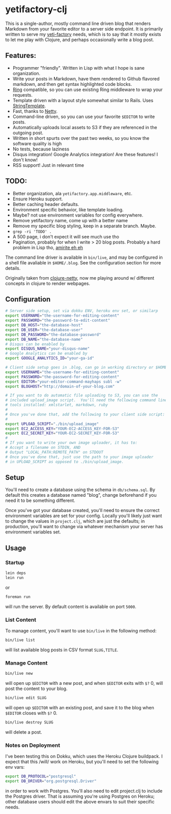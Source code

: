 # yetifactory-clj

This is a single-author, mostly command line driven blog that renders
Markdown from your favorite editor to a server side endpoint. It is primarily
written to serve my [yeti-factory][4] needs, which is to say that it mostly
exists to let me play with Clojure, and perhaps occasionally write a blog
post.

## Features:

* Programmer "friendly". Written in Lisp with what I hope is sane organization.
* Write your posts in Markdown, have them rendered to Github flavored markdown, and then get syntax highlighted code blocks. 
* [Ring][5] compatible, so you can use existing Ring middleware to wrap your requests.
* Template driven with a layout style somewhat similar to Rails. Uses [StringTemplate][2].
* Fast, thanks to [Netty][3].
* Command-line driven, so you can use your favorite `$EDITOR` to write posts.
* Automatically uploads local assets to S3 if they are referenced in the outgoing post.
* Written in short spurts over the past two weeks, so you know the software quality is high
* No tests, because laziness
* Disqus integration! Google Analytics integration! Are these features! I don't know!
* RSS support! Just in relevant time

## TODO:

* Better organization, ala `yetifactory.app.middleware`, etc.
* Ensure Heroku support.
* Better caching header defaults.
* Environment specific behavior, like template loading.
* Maybe? not use environment variables for config everywhere.
* Remove yetifactory name, come up with a better name
* Remove my specific blog styling, keep in a separate branch. Maybe.
* `grep -ri 'TODO' .`
* A 500 page, i don't expect it will see much use tho
* Pagination, probably for when I write > 20 blog posts. Probably a hard problem in Lisp tho, [amirite eh eh](http://news.ycombinator.com/)

The command line driver is available in `bin/live`, and may be configured in
a shell file avaliable in `$HOME/.blog`. See the configuration section for
more details.

Originally taken from [clojure-netty][1], now me playing around w/ different
concepts in clojure to render webpages.  

## Configuration

```sh
# Server side setup, set via dokku ENV, heroku env set, or similarp
export USERNAME="the-username-for-editing-content"
export PASSWORD="the-password-to-edit-content"
export DB_HOST="the-database-host"
export DB_USER="the-database-user"
export DB_PASSWORD="the-database-password"
export DB_NAME="the-database-name"
# Disqus can be enabled by
export DISQUS_NAME="your-disqus-name"
# Google Analytics can be enabled by
export GOOGLE_ANALYTICS_ID="your-ga-id"

# Client side setup goes in .blog, can go in working directory or $HOME
export USERNAME="the-username-for-editing-content"
export PASSWORD="the-password-for-editing-content"
export EDITOR="your-editor-command-mayhaps subl -w"
export BLOGHOST="http://domain-of-your-blog.com"

# If you want to do automatic file uploading to S3, you can use the
# included upload_image script.  You'll need the following command line
# tools installed: xmlstarlet, markdown, ruby
#
# Once you've done that, add the following to your client side script:
#
export UPLOAD_SCRIPT="./bin/upload_image"
export EC2_ACCESS_KEY="YOUR-EC2-ACCESS_KEY-FOR-S3"
export EC2_SECRET_KEY="YOUR-EC2-SECRET_KEY-FOR-S3"
#
# If you want to write your own image uploader, it has to:
# Accept a filename on STDIN, AND
# Output "LOCAL_PATH:REMOTE_PATH" on STDOUT
# Once you've done that, just use the path to your image uploader
# in UPLOAD_SCRIPT as opposed to ./bin/upload_image.


```

## Setup

You'll need to create a database using the schema in `db/schema.sql`. By default
this creates a database named "blog", change beforehand if you need it to be
something different.

Once you've got your database created, you'll need to ensure the correct environment
variables are set for your config. Locally you'll likely just want to change
the values in `project.clj`, which are just the defaults; in production, you'll
want to change via whatever mechanism your server has environment variables set.

## Usage


### Startup

```sh
lein deps
lein run
```

or

```sh
foreman run
```

will run the server.  By default content is available on port `5000`.

### List Content

To manage content, you'll want to use `bin/live` in the
following method:

```sh
bin/live list
```

will list available blog posts in CSV format `SLUG,TITLE`.

### Manage Content

```sh
bin/live new
```

will open up `$EDITOR` with a new post, and when `$EDITOR` exits with `$?` 0,
will post the content to your blog.

```sh
bin/live edit SLUG
```

will open up `$EDITOR` with an existing post, and save it to the blog
when `$EDITOR` closes with `$?` 0.

```sh
bin/live destroy SLUG
```

will delete a post.

### Notes on Deployment

I've been testing this on Dokku, which uses the Heroku Clojure buildpack. I expect
that this /will/ work on Heroku, but you'll need to set the following env vars:

```sh
export DB_PROTOCOL="postgresql"
export DB_DRIVER="org.postgresql.Driver"
```

in order to work with Postgres. You'll also need to edit project.clj to include the
Postgres driver. That is assuming you're using Postgres on Heroku; other database users
should edit the above envars to suit their specific needs.


[1]: https://github.com/cymen/clojure-netty
[2]: http://stringtemplate.org/
[3]: http://netty.io/
[4]: http://yeti-factory.org/
[5]: https://github.com/ring-clojure/ring
